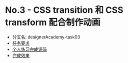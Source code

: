 # No.3 - CSS transition 和 CSS transform 配合制作动画

* 分支名: designerAcademy-task03
* [任务要求](http://ife.baidu.com/course/detail/id/30)
* [个人练习完成源码](https://github.com/cycdpoCodeLab/ife-course-2018/tree/designerAcademy-task03)
* [完成效果](https://cycdpocodelab.github.io/ife-course-2018/designerAcademy/task03/index.html)

